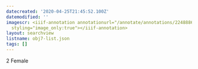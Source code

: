 ```yaml
---
datecreated: '2020-04-25T21:45:52.100Z'
datemodified: ''
imagescr: <iiif-annotation annotationurl="/annotate/annotations/2248886a-873e-11ea-8f94-5254008afee6.json"
  styling="image_only:true"></iiif-annotation>
layout: searchview
listname: obj7-list.json
tags: []
---
```

2 Female